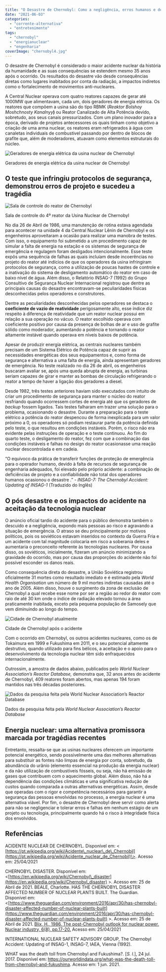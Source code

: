 ```yaml
---
title: "O Desastre de Chernobyl: Como a negligência, erros humanos e de projeto levaram ao maior desastre nuclear da história da humanidade"
date: "2021-06-03"
categories: 
  - "corrente-alternativa"
  - "entretenimento"
tags: 
  - "chernobyl"
  - "energianuclear"
  - "engenharia"
coverImage: "chernobyl4.jpg"
---
```


O desastre de Chernobyl é considerado o maior acidente nuclear da história da humanidade e as suas consequências se estendem mesmo 35 anos após o ocorrido. Os resultados do desastre vão desde consequências diretas como lugares inabitados por conta da radiação, a impactos indiretos como o fortalecimento de movimentos anti-nucleares.

A Central Nuclear operava com quatro reatores capazes de gerar até 1000MW que alimentavam, cada um, dois geradores de energia elétrica. Os reatores que compõem a usina são do tipo RBMK (_Reaktor Bolshoy Moshchnosty Kanalnyy_**)** ou Reator Canalizado de Alta Potência devido, sobretudo, aos seus canais pressurizados. Com um plano inovador para a época, derivado de projetos antecessores os quais tinham como objetivo a criação de uma arma nuclear, os reatores eram refrigerados à água com canaletas individuais de combustível passando por dentro de blocos de grafite que, além de moderadores, atuavam como elementos estruturais do núcleo.

![Geradores de energia elétrica da usina nuclear de Chernobyl](images/chernobyl0.png)

Geradores de energia elétrica da usina nuclear de Chernobyl

## O teste que infringiu protocolos de segurança, demonstrou erros de projeto e sucedeu a tragédia

![Sala de controle do reator de Chernobyl](images/chernobyl1.png)

Sala de controle do 4º reator da Usina Nuclear de Chernobyl

No dia 26 de Abril de 1986, uma manutenção de rotina estava agendada para acontecer na unidade 4 da Central Nuclear Lênin de Chernobyl e os engenheiros aproveitaram a ocasião para realizar uma manobra de testes. Com isso, o equipamento foi submetido a um procedimento capaz de simular a falta de energia na estação e os sistemas de segurança de emergência e regulagem foram desligados intencionalmente. Esse teste expôs uma sequência de falhas as quais incluíam desde incoerências no projeto do reator até indícios de que os operadores da usina infringiram protocolos de segurança, como a utilização de poucas hastes de controle e a inativação do sistema de desligamento automático do reator em caso de baixo nível de água. Além disso, o Relatório INSAG-7 (1992) do Grupo Consultivo de Segurança Nuclear Internacional registrou que dentre as principais causas do desastre encontravam-se peculiaridades físicas desconhecidas pelos operadores e construtores.

Dentre as peculiaridades desconhecidas pelos operadores se destaca o **coeficiente de vazio de reatividade** perigosamente alto, esse índice diz respeito à diferença de reatividade que um reator nuclear possui em relação a sua operação no vácuo. O reator escolhido operava com coeficiente positivo por causa da presença de bolhas de ar e uso de grafite sólido como moderador, aumentando a potência e tornando o reator altamente instável quando operava em níveis baixos de potência.

Apesar de produzir energia elétrica, as centrais nucleares também precisam de um Sistema Elétrico de Potência capaz de suprir as necessidades energéticas dos seus equipamentos e, como forma de segurança e alternativa a uma falta de energia, ainda apresentam geradores de emergência. No teste realizado no dia 26 de abril, os engenheiros buscaram avaliar se, após uma queda abrupta de energia, as turbinas seriam capazes de girar e manter as bombas de circulação refrigerando o reator a tempo de haver a ligação dos geradores a diesel.

Desde 1982, três testes anteriores haviam sido executados com intuito de criar um procedimento de segurança para manter o núcleo do reator resfriando quando ocorressem cortes de energia até que os geradores de _backup_ fossem ligados. Tais testes falharam em trazer uma solução para o problema, ocasionando o desastre. Durante a preparação para o teste elétrico a potência do reator despencou de forma inexplicada para um valor próximo a 0, os operadores só podiam restaurar parte da potência definida pelo teste, o que resultou em condições instáveis. Porém, o risco não era evidente pelas instruções de operação e o teste continuou. Ao fim do quarto teste, o desligamento do reator, fez com que a combinação das condições instáveis e falhas no design do reator ocasionasse uma reação nuclear descontrolada e em cadeia.

“O equívoco da prática de transferir funções de proteção de emergência para o operador humano, devido à falta de recursos de segurança de engenharia adequados, foi elevado pelo próprio acidente: a combinação de deficiências de projeto e a confiabilidade não total dos operadores humanos ocasionou o desastre .” _- INSAG-7: The Chernobyl Accident: Updating of INSAG-1_ (Traduzido do Inglês)

## O pós desastre e os impactos do acidente na aceitação da tecnologia nuclear

O anúncio oficial tardio do acidente para o público demonstra também o descuido e a negligência, expondo mais pessoas ao risco e agravando a situação de emergência. O atraso se deu principalmente por motivos políticos, pois os soviéticos estavam inseridos no contexto da Guerra Fria e um acidente com tal magnitude colocaria em risco a soberania deles e aumentaria o preconceito referente às tecnologias nucleares. Por causa disso, os soviéticos, inicialmente, fizeram um anúncio minimizando a gravidade do ocorrido, mas por causa das proporções do acidente não foi possível esconder os danos reais.

Como consequência direta do desastre, a União Soviética registrou oficialmente 31 mortes como resultado imediato e é estimado pela _World Health Organisation_ um número de 9 mil mortes indiretas causadas até o ano de 2005. Além disso, houve o surgimento da zona de exclusão de Chernobyl a qual recebe esse nome por ser a região ao redor do reator com raio de até 30 km onde o índice de radiação elevado tornou a área praticamente inabitada, exceto pela pequena população de Samosely que vem diminuindo ao longo do tempo.

![Cidade de Chernobyl atualmente](images/chernobyl2.png)

Cidade de Chernobyl após o acidente

Com o ocorrido em Chernobyl, os outros acidentes nucleares, como os de Tokaimura em 1999 e Fukushima em 2011, e o seu potencial altamente destrutivo, quando utilizado para fins bélicos, a aceitação e o apoio para o desenvolvimento da tecnologia nuclear têm sido enfraquecidos internacionalmente.

Outrossim, a amostra de dados abaixo, publicados pelo _World Nuclear Association’s Reactor Database,_ demonstra que, 32 anos antes do acidente de Chernobyl, 409 reatores foram abertos, mas apenas 194 foram  mantidos nas três décadas posteriores.

![Dados da pesquisa feita pela World Nuclear Association’s Reactor Database](images/chernobyl3.png)

Dados da pesquisa feita pela _World Nuclear Association’s Reactor Database_

## Energia nuclear: uma alternativa promissora marcada por tragédias recentes

Entretanto, ressalta-se que as usinas nucleares oferecem um importante potencial energético, sendo possivelmente uma das melhores alternativas para substituir as fontes não limpas de energia por conta, sobretudo, da abundância do urânio (elemento essencial na produção da energia nuclear) e da não utilização de combustíveis fósseis, ou seja, não há emissão de gases que contribuem com o aquecimento global. Além disso, não há a dependência das condições climáticas e uma significativa redução de custos quando comparada a outras alternativas energéticas. Assim, desde que operadas com o rigor e competência necessários para garantir a segurança das pessoas envolvidas no processo, a energia nuclear é uma alternativa viável. Por fim, o desastre de Chernobyl deve servir como alerta para não se negligenciar e tolerar erros e falhas em nenhum estágio de um projeto ou tecnologia, principalmente quando há o risco à integridade física dos envolvidos.

## Referências

ACIDENTE NUCLEAR DE CHERNOBYL. Disponível em: < [https://pt.wikipedia.org/wiki/Acidente\_nuclear\_de\_Chernobil](https://pt.wikipedia.org/wiki/Acidente_nuclear_de_Chernobil)\>. Acesso em: 25/04/2021

CHERNOBYL DISASTER. Disponível em: <[https://en.wikipedia.org/wiki/Chernobyl\_disaster](https://en.wikipedia.org/wiki/Chernobyl_disaster) >. Acesso em: 25 de Abril de 2021. BEALE, Charlotte. HAS THE CHERNOBYL DISASTER AFFECTED NUMBER OF NUCLEAR PLANTS BUILT. The Guardian. Disponível em: <[https://www.theguardian.com/environment/2016/apr/30/has-chernobyl-disaster-affected-number-of-nuclear-plants-built](https://www.theguardian.com/environment/2016/apr/30/has-chernobyl-disaster-affected-number-of-nuclear-plants-built) >. Acesso em: 25 de Abril de 2021. [Blix, H., 1986. The post-Chernobyl outlook for nuclear power. Nuclear industry, 6(8), pp.17-20.](https://www.iaea.org/sites/default/files/28304780912.pdf) Acesso em: 25/04/2021

INTERNATIONAL NUCLEAR SAFETY ADVISORY GROUP, The Chernobyl Accident: Updating of INSAG-1, INSAG-7, IAEA, Vienna (1992).

WHAT was the death toll from Chernobyl and Fukushima?. \[_S. l._\], 24 jul. 2017. Disponível em: <https://ourworldindata.org/what-was-the-death-toll-from-chernobyl-and-fukushima>. Acesso em: 1 jun. 2021.
